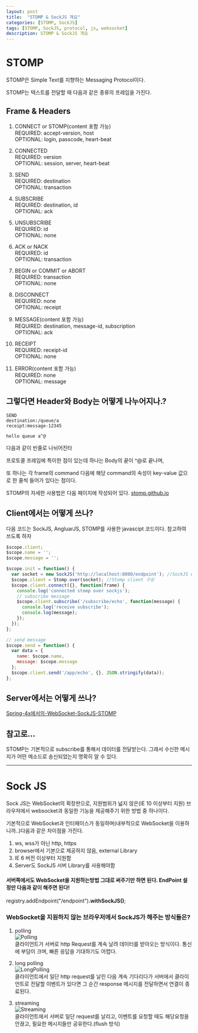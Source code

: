 ```yaml
---
layout: post
title:  "STOMP & SockJS 개요"
categories: [STOMP, SockJS]
tags: [STOMP, SockJS, protocol, js, websocket]
description: STOMP & SockJS 개요
---
```


# STOMP

STOMP은 Simple Text를 지향하는 Messaging Protocol이다.

STOMP는 텍스트를 전달할 때 다음과 같은 종류의 프레임을 가진다.

## Frame & Headers
1. CONNECT or STOMP(content 포함 가능)
<br> REQUIRED: accept-version, host
<br> OPTIONAL: login, passcode, heart-beat

2. CONNECTED
<br> REQUIRED: version
<br> OPTIONAL: session, server, heart-beat

3. SEND
<br> REQUIRED: destination
<br> OPTIONAL: transaction

4. SUBSCRIBE
<br> REQUIRED: destination, id
<br> OPTIONAL: ack

5. UNSUBSCRIBE
<br> REQUIRED: id
<br> OPTIONAL: none

6. ACK or NACK
<br> REQUIRED: id
<br> OPTIONAL: transaction

7. BEGIN or COMMIT or ABORT
<br> REQUIRED: transaction
<br> OPTIONAL: none

8. DISCONNECT
<br> REQUIRED: none
<br> OPTIONAL: receipt

9. MESSAGE(content 포함 가능)
<br> REQUIRED: destination, message-id, subscription
<br> OPTIONAL: ack

10. RECEIPT
<br> REQUIRED: receipt-id
<br> OPTIONAL: none

11. ERROR(content 포함 가능)
<br> REQUIRED: none
<br> OPTIONAL: message

## 그렇다면 Header와 Body는 어떻게 나누어지나.?

```
SEND
destination:/queue/a
receipt:message-12345

hello queue a^@
```
다음과 같이 빈줄로 나뉘어진타

프로토콜 프레임에 특이한 점이 있는데 하나는 Body의 끝이 ^@로 끝나며, 

또 하나는 각 frame의 command 다음에 해당 command의 속성이 key-value 값으로 한 줄씩 들어가 있다는 점이다.

STOMP의 자세한 사용법은 다음 페이지에 작성되어 있다.
[stomp.github.io](http://stomp.github.io/stomp-specification-1.2.html#STOMP_Frames)

## Client에서는 어떻게 쓰나?
다음 코드는 SockJS, AngluarJS, STOMP를 사용한 javascipt 코드이다. 참고하여 쓰도록 하자

```javascript
$scope.client;
$scope.name = '';
$scope.message = '';

$scope.init = function() {
  var socket = new SockJS('http://localhost:8080/endpoint'); //SockJS endpoint를 이용
  $scope.client = Stomp.over(socket); //Stomp client 구성
  $scope.client.connect({}, function(frame) {
    console.log('connected stomp over sockjs');
    // subscribe message
    $scope.client.subscribe('/subscribe/echo', function(message) {
      console.log('receive subscribe');
      console.log(message);
    });
  });
};

// send message
$scope.send = function() {
  var data = {
    name: $scope.name,
    message: $scope.message
  };
  $scope.client.send('/app/echo', {}, JSON.stringify(data));
};
```

## Server에서는 어떻게 쓰나?

[Spring-4x에서의-WebSocket-SockJS-STOMP](http://netframework.tistory.com/entry/Spring-4x%EC%97%90%EC%84%9C%EC%9D%98-WebSocket-SockJS-STOMP)

## 참고로...

STOMP는 기본적으로 subscribe를 통해서 데이터를 전달받는다. 그래서 수신한 메시지가 어떤 메소드로 송신되었는지 명확히 알 수 있다.

---

# Sock JS

Sock JS는 WebSocket의 확장판으로, 지원범위가 넓지 않은(IE 10 이상부터 지원) 브라우저에서 websocket과 동일한 기능을 제공해주기 위한 방법 중 하나이다.

기본적으로 WebSocket과 인터페이스가 동일하며(내부적으로 WebSocket을 이용하니까..)다음과 같은 차이점을 가진다.

1. ws, wss가 아닌 http, https
2. browser에서 기본으로 제공하지 않음, external Library
3. IE 6 버전 이상부터 지원함
4. Server도 SockJS 서버 Library를 사용해야함

#### 서버쪽에서도 WebSocket을 지원하는방법 그대로 써주기만 하면 된다. EndPoint 설정만 다음과 같이 해주면 된다!

 registry.addEndpoint("/endpoint")**.withSockJS()**;

### WebSocket을 지원하지 않는 브라우저에서 SockJS가 해주는 방식들은?

1. polling<br>
![Polling](http://2.bp.blogspot.com/-cvWY81etsao/ViZSUVxywxI/AAAAAAAAMHo/wxrd6dIntM8/s320/HttpPolling.gif)<br>
클라이언트가 서버로 http Request를 계속 날려 데이터를 받아오는 방식이다. 통신에 부담이 크며, 빠른 응답을 기대하기도 어렵다.

2. long polling<br>
![LongPolling](http://2.bp.blogspot.com/-eL9rxi8th2A/ViZSW0ggEwI/AAAAAAAAMH4/k4S4-dRz3t4/s320/HttpLongPolling.gif)<br>
클라이언트에서 일단 http request를 날린 다음 계속 기다리다가 서버에서 클라이언트로 전달할 이벤트가 있다면 그 순간 response 메시지를 전달하면서 연결이 종료된다.

3. streaming<br>
![Streaming](http://4.bp.blogspot.com/-sRVlAdeU-Kw/ViZSWw-wB2I/AAAAAAAAMH0/3CmKGISDV-A/s320/HttpStreaming.gif)<br>
클라이언트에서 서버로 일단 request를 날리고, 이벤트를 요청할 때도 해당요청을 안끊고, 필요한 메시지들만 공유한다.(flush 방식)






